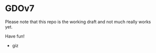 # GDOv7

Please note that this repo is the working draft and not much really works yet.

Have fun!
 - giz